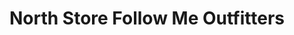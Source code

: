 ---
title: "North Store Follow Me Outfitters"
url: /newberry/north-store-follow-me-outfitters/
shop: Lebensmittel
---